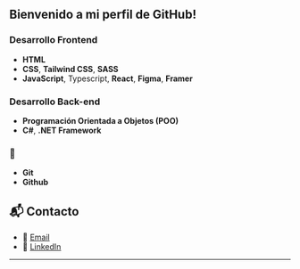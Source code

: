  ## Bienvenido a mi perfil de GitHub!

### Desarrollo Frontend
- **HTML**
- **CSS**, **Tailwind CSS**, **SASS**
- **JavaScript**, Typescript, **React**, **Figma**, **Framer** 

### Desarrollo Back-end
- **Programación Orientada a Objetos (POO)**
- **C#**, **.NET Framework**

### 🔄 
- **Git**
- **Github**

## 📬 Contacto

- 📧 [Email](mailto:gastonibanezcv@gmail.com)
- 🔗 [LinkedIn](https://www.linkedin.com/in/gastonibanezdev/)

---


